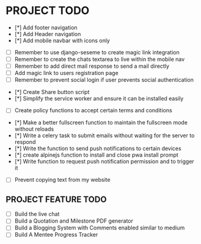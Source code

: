 # PROJECT TODO

- [*] Add footer navigation
- [*] Add Header navigation
- [*] Add mobile navbar with icons only
- [ ] Remember to use django-seseme to create magic link integration
- [ ] Remember to create the chats textarea to live within the mobile nav 
- [ ] Remember to add direct mail response to send a mail directly
- [ ] Add magic link to users registration page
- [ ] Remember to prevent social login if user prevents social authentication
- [*] Create Share button script
- [*] Simplify the service worker and ensure it can be installed easily
- [ ] Create policy functions to accept certain terms and conditions
- [*] Make a better fullscreen function to maintain the fullscreen mode without reloads
- [*] Write a celery task to submit emails without waiting for the server to respond
- [*] Write the function to send push notifications to certain devices
- [*] create alpinejs function to install and close pwa install prompt
- [*] Write function to request push notification permission and to trigger it
- [ ] Prevent copying text from my website

## PROJECT FEATURE TODO

- [ ] Build the live chat
- [ ] Build a Quotation and Milestone PDF generator
- [ ] Build a Blogging System with Comments enabled similar to medium
- [ ] Build A Mentee Progress Tracker
